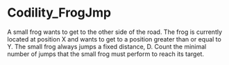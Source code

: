 # Codility_FrogJmp
A small frog wants to get to the other side of the road. The frog is currently located at position X and wants to get to a position greater than or equal to Y. The small frog always jumps a fixed distance, D.  Count the minimal number of jumps that the small frog must perform to reach its target.

